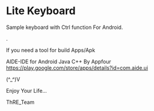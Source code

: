 # Lite Keyboard
Sample keyboard with Ctrl function For Android.


.



If you need a tool for build Apps/Apk


AIDE-IDE for Android Java C++ By Appfour
https://play.google.com/store/apps/details?id=com.aide.ui



(^_^)V

Enjoy Your Life...

ThRE_Team
